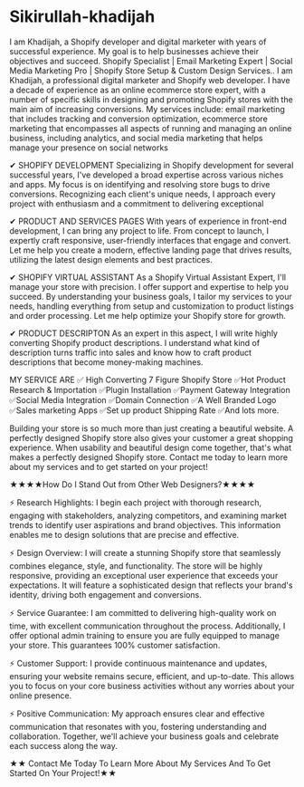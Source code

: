 # Sikirullah-khadijah
I am Khadijah, a Shopify developer and digital marketer with years of successful experience. My goal is to help businesses achieve their objectives and succeed.
 Shopify Specialist | Email Marketing Expert | Social Media Marketing Pro | Shopify Store Setup & Custom Design Services..
I am Khadijah, a professional digital marketer and Shopify web developer. I have a decade of experience as an online ecommerce store expert, with a number of specific skills in designing and promoting Shopify stores with the main aim of increasing conversions. My services include: email marketing that includes tracking and conversion optimization, ecommerce store marketing that encompasses all aspects of running and managing an online business, including analytics, and social media marketing that helps manage your presence on social networks

✔ SHOPIFY DEVELOPMENT
Specializing in Shopify development for several successful years, I've developed a broad expertise across various niches and apps. My focus is on identifying and resolving store bugs to drive conversions. Recognizing each client's unique needs, I approach every project with enthusiasm and a commitment to delivering exceptional

✔ PRODUCT AND SERVICES PAGES
With years of experience in front-end development, I can bring any project to life. From concept to launch, I expertly craft responsive, user-friendly interfaces that engage and convert. Let me help you create a modern, effective landing page that drives results, utilizing the latest design elements and best practices.

✔ SHOPIFY VIRTUAL ASSISTANT
As a Shopify Virtual Assistant Expert, I'll manage your store with precision. I offer support and expertise to help you succeed. By understanding your business goals, I tailor my services to your needs, handling everything from setup and customization to product listings and order processing. Let me help optimize your Shopify store for growth.

✔ PRODUCT DESCRIPTON
As an expert in this aspect, I will write highly converting Shopify product descriptions. I understand what kind of description turns traffic into sales and know how to craft product descriptions that become money-making machines.

MY SERVICE ARE
✅ High Converting 7 Figure Shopify Store
✅Hot Product Research & Importation
✅Plugin Installation
✅Payment Gateway Integration
✅Social Media Integration
✅Domain Connection
✅A Well Branded Logo
✅Sales marketing Apps
✅Set up product Shipping Rate
✅And lots more.

Building your store is so much more than just creating a beautiful website. A perfectly designed Shopify store also gives your customer a great shopping experience. When usability and beautiful design come together, that's what makes a perfectly designed Shopify store. Contact me today to learn more about my services and to get started on your project!

★★★★How Do I Stand Out from Other Web Designers?★★★★

⚡ Research Highlights:
I begin each project with thorough research, engaging with stakeholders, analyzing competitors, and examining market trends to identify user aspirations and brand objectives. This information enables me to design solutions that are precise and effective.

⚡ Design Overview:
I will create a stunning Shopify store that seamlessly combines elegance, style, and functionality. The store will be highly responsive, providing an exceptional user experience that exceeds your expectations. It will feature a sophisticated design that reflects your brand's identity, driving both engagement and conversions.

⚡ Service Guarantee:
I am committed to delivering high-quality work on time, with excellent communication throughout the process. Additionally, I offer optional admin training to ensure you are fully equipped to manage your store. This guarantees 100% customer satisfaction.

⚡ Customer Support:
I provide continuous maintenance and updates, ensuring your website remains secure, efficient, and up-to-date. This allows you to focus on your core business activities without any worries about your online presence.

⚡ Positive Communication:
My approach ensures clear and effective communication that resonates with you, fostering understanding and collaboration. Together, we'll achieve your business goals and celebrate each success along the way.

★★ Contact Me Today To Learn More About My Services And To Get Started On Your Project!★★
